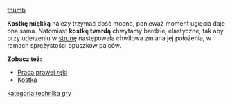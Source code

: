 [thumb](Grafika:ChwytKostki.jpg "wikilink")

**Kostkę miękką** należy trzymać dość mocno, ponieważ moment ugięcia
daje ona sama. Natomiast **kostkę twardą** chwytamy bardziej elastyczne,
tak aby przy uderzeniu w [strunę](struna "wikilink") następowała
chwilowa zmiana jej położenia, w ramach sprężystości opuszków palców.

**Zobacz też:**

  - [Praca prawej ręki](Praca_prawej_ręki "wikilink")
  - [Kostka](Kostka "wikilink")

[kategoria:technika gry](kategoria:technika_gry "wikilink")